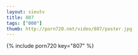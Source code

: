 ```yaml
--- 
layout: sieutv
title: 807
tags: ["000"]
thumb: http://porn720.net/video/807/poster.jpg
---
```

{% include porn720 key="807" %} 
